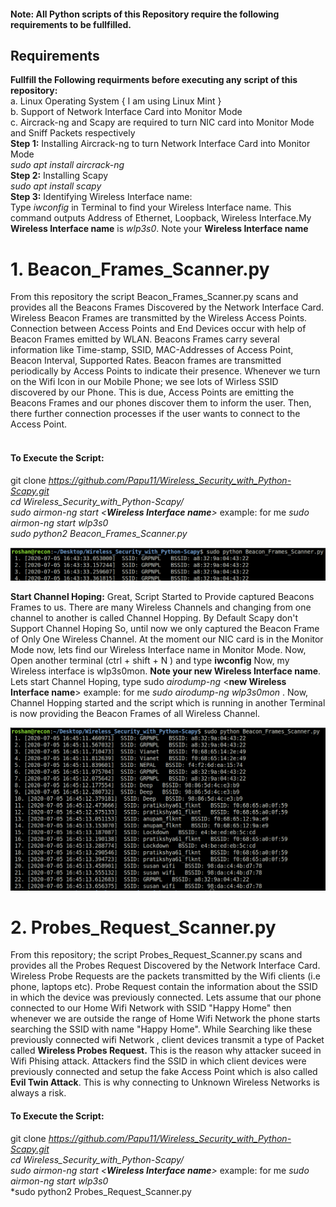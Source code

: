 #### Note: All Python scripts of this Repository require the following requirements to be fullfilled.
## Requirements  
**Fullfill the Following requirments before executing any script of this repository:**  
a. Linux Operating System { I am using Linux Mint }    
b. Support of Network Interface Card into Monitor Mode   
c. Aircrack-ng and Scapy are required to turn NIC card into Monitor Mode and Sniff Packets respectively  
**Step 1:** Installing Aircrack-ng to turn Network Interface Card into Monitor Mode    
*sudo apt install aircrack-ng*          
**Step 2:** Installing Scapy  
*sudo apt install scapy*    
**Step 3:** Identifying Wireless Interface name:    
Type *iwconfig* in Terminal to find your Wireless Interface name. This command outputs Address of Ethernet, Loopback, Wireless Interface.My **Wireless Interface name** is *wlp3s0*. Note your **Wireless Interface name**      
# 1. Beacon_Frames_Scanner.py 
From this repository the script Beacon_Frames_Scanner.py scans and provides all the Beacons Frames Discovered by the Network Interface Card. Wireless Beacon Frames are transmitted by the Wireless Access   Points. Connection between Access Points and End Devices occur with help of Beacon Frames emitted by WLAN. Beacons Frames carry several information like Time-stamp, SSID, MAC-Addresses of Access Point, Beacon Interval, Supported Rates. Beacon frames are transmitted  periodically by Access Points to indicate their presence. Whenever we turn on the Wifi Icon in our Mobile Phone; we see lots of Wirless SSID discovered by our Phone. This is due, Access Points are emitting the Beacons Frames and our phones discover them to inform the user. Then, there further connection processes if the user wants to connect to the Access Point.  
<br/>
#### To Execute the Script:    
git clone *https://github.com/Papu11/Wireless_Security_with_Python-Scapy.git*      
*cd Wireless_Security_with_Python-Scapy/*      
*sudo airmon-ng start <**Wireless Interface name**>*                    example: for me *sudo airmon-ng start wlp3s0*  
*sudo python2 Beacon_Frames_Scanner.py*   
 
<img src="https://github.com/Papu11/images/blob/master/1.png">  

**Start Channel Hoping:** Great, Script Started to Provide captured Beacons Frames to us. There are many Wireless Channels and changing from one channel to another is called Channel Hopping. By Default Scapy don't Support Channel Hoping So, until now we only captured the Beacon Frame of Only One Wireless Channel. At the moment our NIC card is in the Monitor Mode now, lets find our Wireless Interface name in Monitor Mode. Now, Open another terminal (ctrl + shift + N ) and type **iwconfig** Now, my Wireless interface is wlp3s0mon. **Note your new Wireless Interface name**. Lets start Channel Hoping, type sudo *airodump-ng* <**new Wireless Interface name**>  example: for me *sudo airodump-ng wlp3s0mon* . Now, Channel Hopping started and the script which is running in another Terminal is now providing the Beacon Frames of all Wireless Channel.   


<img src="https://github.com/Papu11/images/blob/master/paps.png">

# 2. Probes_Request_Scanner.py 
From this repository; the script Probes_Request_Scanner.py  scans and provides all the Probes Request Discovered by the Network Interface Card. Wireless Probe Requests are the packets transmitted by the Wifi clients (i.e phone, laptops etc). Probe Request contain the information about the SSID in which the device was previously connected. Lets assume that our phone connected to our Home Wifi Network with SSID "Happy Home" then whenever we are outside the range of Home Wifi Network the phone starts searching the SSID with name "Happy Home". While Searching like these previously connected wifi Network , client devices transmit a type of Packet called **Wireless Probes Request.** This is the reason why attacker suceed in Wifi Phising attack. Attackers find the SSID in which client devices were previously connected and setup the fake Access Point which is also called **Evil Twin Attack**. This is why connecting to Unknown Wireless Networks is always a risk.
#### To Execute the Script:    
git clone *https://github.com/Papu11/Wireless_Security_with_Python-Scapy.git*      
*cd Wireless_Security_with_Python-Scapy/*      
*sudo airmon-ng start <**Wireless Interface name**>*                    example: for me *sudo airmon-ng start wlp3s0*  
*sudo python2 Probes_Request_Scanner.py
